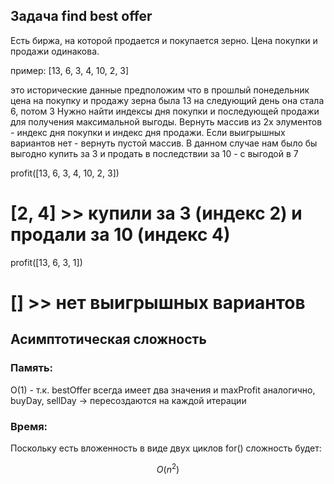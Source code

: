 ## Задача find best offer

Есть биржа, на которой продается и покупается зерно. Цена покупки и продажи одинакова.

пример: [13, 6, 3, 4, 10, 2, 3]

это исторические данные
предположим что в прошлый понедельник цена на покупку и продажу зерна была 13
на следующий день она стала 6, потом 3
Нужно найти индексы дня покупки и последующей продажи для получения максимальной выгоды. Вернуть массив из 2х элументов - индекс дня покупки и индекс дня продажи. Если выигрышных вариантов нет - вернуть пустой массив.
В данном случае нам было бы выгодно купить за 3 и продать в последствии за 10 - с выгодой в 7

profit([13, 6, 3, 4, 10, 2, 3])

# [2, 4] >> купили за 3 (индекс 2) и продали за 10 (индекс 4)

profit([13, 6, 3, 1])

# [] >> нет выигрышных вариантов

## Асимптотическая сложность

### Память:

O(1) - т.к. bestOffer всегда имеет два значения и maxProfit аналогично,
buyDay, sellDay -> пересоздаются на каждой итерации

### Время:

Поскольку есть вложенность в виде двух циклов for() сложность будет:

```math
O(n^2)
```
